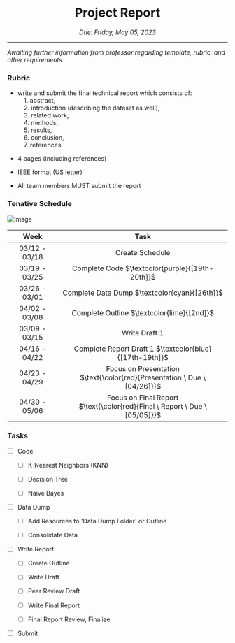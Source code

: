 
<h1 align="center">Project Report</h1>
<p align="center"><i>Due: Friday, May 05, 2023</i></p>

----

<i> Awaiting further information from professor regarding template, rubric, and other requirements </i>

### Rubric

- write and submit the final technical report which consists of: 
<br>&emsp;1. abstract, 
<br>&emsp;2.  introduction (describing the dataset as well), 
<br>&emsp;3.  related work, 
<br>&emsp;4.  methods, 
<br>&emsp;5.  results, 
<br>&emsp;6.  conclusion, 
<br>&emsp;7.  references

- 4 pages (including references)
- IEEE format (US letter)

- All team members MUST submit the report

### Tenative Schedule
![image](https://user-images.githubusercontent.com/66643785/225786261-bb71bad4-58d9-471a-9023-fdb37fbd449f.png)

|     Week      |      Task     |
|     :---:  	|      :---: 	|
| 03/12 - 03/18	| Create Schedule |
| 03/19 - 03/25	| Complete Code $\textcolor{purple}{[19th-20th]}$|
| 03/26 - 03/01	| Complete Data Dump $\textcolor{cyan}{[26th]}$ |
| 04/02 - 03/08	| Complete Outline $\textcolor{lime}{[2nd]}$  |
| 03/09 - 03/15	| Write Draft 1|
| 04/16 - 04/22	| Complete Report Draft 1 $\textcolor{blue}{[17th-19th]}$ |
| 04/23 - 04/29	| Focus on Presentation <br> $\text{\color{red}{Presentation \ Due \ [04/26]}}$ |
| 04/30 - 05/06	| Focus on Final Report <br> $\text{\color{red}{Final \ Report \ Due \ [05/05]}}$ |


### Tasks

- [ ]  Code

	- [ ]	K-Nearest Neighbors (KNN)
	
	- [ ]	Decision Tree 	

	- [ ]	Naive Bayes

- [ ]  Data Dump

	- [ ]	Add Resources to 'Data Dump Folder' or Outline

	- [ ]	Consolidate Data
	
- [ ]  Write Report

	- [ ]	Create Outline

	- [ ]	Write Draft

	- [ ]	Peer Review Draft
	
	- [ ]	Write Final Report
	
	- [ ]	Final Report Review, Finalize

- [ ]  Submit 
